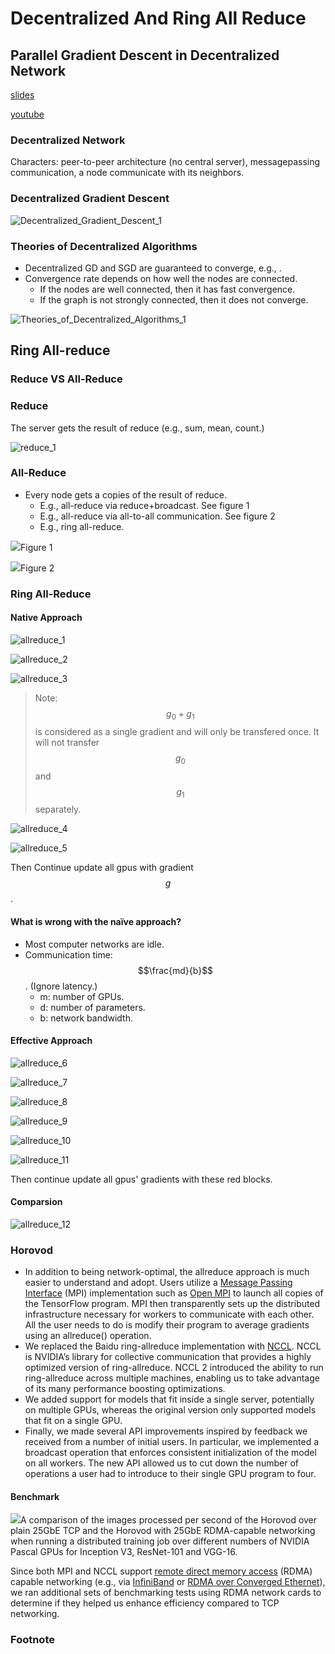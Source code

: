 # Decentralized And Ring All Reduce

## Parallel Gradient Descent in Decentralized Network

[slides](https://github.com/wangshusen/DeepLearning/blob/master/Slides/14_Parallel_3.pdf)

[youtube](https://www.youtube.com/watch?v=rj-hjS5L8Bw)

### Decentralized Network

Characters: peer-to-peer architecture \(no central server\), messagepassing communication, a node communicate with its neighbors.

### Decentralized Gradient Descent

![Decentralized\_Gradient\_Descent\_1](../.gitbook/assets/Decentralized_Gradient_Descent_1.png)

### Theories of Decentralized Algorithms

* Decentralized GD and SGD are guaranteed to converge, e.g., .
* Convergence rate depends on how well the nodes are connected.
  * If the nodes are well connected, then it has fast convergence.
  * If the graph is not strongly connected, then it does not converge.

![Theories\_of\_Decentralized\_Algorithms\_1](../.gitbook/assets/Theories_of_Decentralized_Algorithms_1.png)

## Ring All-reduce

### Reduce VS All-Reduce

### Reduce

The server gets the result of reduce \(e.g., sum, mean, count.\)

![reduce\_1](../.gitbook/assets/reduce_1.png)

### All-Reduce

* Every node gets a copies of the result of reduce.
  * E.g., all-reduce via reduce+broadcast. See figure 1
  * E.g., all-reduce via all-to-all communication. See figure 2
  * E.g., ring all-reduce.

 ![](../.gitbook/assets/reduce_2.png)Figure 1

 ![](../.gitbook/assets/reduce_3.png)Figure 2

### Ring All-Reduce

#### Native Approach

![allreduce\_1](../.gitbook/assets/allreduce_1.png)

![allreduce\_2](../.gitbook/assets/allreduce_2.png)

![allreduce\_3](../.gitbook/assets/allreduce_3.png)

> Note: $$g_0+g_1$$ is considered as a single gradient and will only be transfered once. It will not transfer $$g_0$$ and $$g_1$$ separately.

![allreduce\_4](../.gitbook/assets/allreduce_4.png)

![allreduce\_5](../.gitbook/assets/allreduce_5.png)

Then Continue update all gpus with gradient $$g$$.

#### What is wrong with the naïve approach?

* Most computer networks are idle.
* Communication time: $$\frac{md}{b}$$. \(Ignore latency.\)
  * m: number of GPUs.
  * d: number of parameters.
  * b: network bandwidth.

#### Effective Approach

![allreduce\_6](../.gitbook/assets/allreduce_6.png)

![allreduce\_7](../.gitbook/assets/allreduce_7.png)

![allreduce\_8](../.gitbook/assets/allreduce_8.png)

![allreduce\_9](../.gitbook/assets/allreduce_9.png)

![allreduce\_10](../.gitbook/assets/allreduce_10.png)

![allreduce\_11](../.gitbook/assets/allreduce_11.png)

Then continue update all gpus' gradients with these red blocks.

#### Comparsion

![allreduce\_12](../.gitbook/assets/allreduce_12.png)

### Horovod 

* In addition to being network-optimal, the allreduce approach is much easier to understand and adopt. Users utilize a [Message Passing Interface](http://mpi-forum.org/) \(MPI\) implementation such as [Open MPI](https://www.open-mpi.org/) to launch all copies of the TensorFlow program. MPI then transparently sets up the distributed infrastructure necessary for workers to communicate with each other. All the user needs to do is modify their program to average gradients using an allreduce\(\) operation.
* We replaced the Baidu ring-allreduce implementation with [NCCL](https://developer.nvidia.com/nccl). NCCL is NVIDIA’s library for collective communication that provides a highly optimized version of ring-allreduce. NCCL 2 introduced the ability to run ring-allreduce across multiple machines, enabling us to take advantage of its many performance boosting optimizations.
* We added support for models that fit inside a single server, potentially on multiple GPUs, whereas the original version only supported models that fit on a single GPU.
* Finally, we made several API improvements inspired by feedback we received from a number of initial users. In particular, we implemented a broadcast operation that enforces consistent initialization of the model on all workers. The new API allowed us to cut down the number of operations a user had to introduce to their single GPU program to four.

#### Benchmark

 ![](../.gitbook/assets/horovod_benchmark.png)A comparison of the images processed per second of the Horovod over plain 25GbE TCP and the Horovod with 25GbE RDMA-capable networking when running a distributed training job over different numbers of NVIDIA Pascal GPUs for Inception V3, ResNet-101 and VGG-16.

Since both MPI and NCCL support [remote direct memory access](https://en.wikipedia.org/wiki/Remote_direct_memory_access) \(RDMA\) capable networking \(e.g., via [InfiniBand](https://en.wikipedia.org/wiki/InfiniBand) or [RDMA over Converged Ethernet](https://en.wikipedia.org/wiki/RDMA_over_Converged_Ethernet)\), we ran additional sets of benchmarking tests using RDMA network cards to determine if they helped us enhance efficiency compared to TCP networking.

### Footnote

